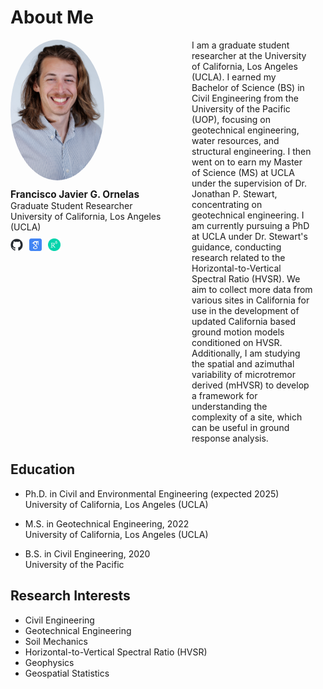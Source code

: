 # About Me

<div style="display: flex; margin-bottom: 20px;">
  <!-- Left Column: Image, Name, and Links -->
  <div style="flex: 0 0 250px; margin-right: 20px;">
    <img src="https://github.com/fjornelas/FJOwebsite/blob/main/img/0524%20(1).jpg?raw=true" width="150" style="border-radius: 50%; margin-bottom: 10px;">
    <div style="margin-bottom: 10px;">
      <h4 style="margin: 0; font-size: 1.1em;"> <strong>Francisco Javier G. Ornelas</strong> </h4>
      <p style="margin: 0;">
        Graduate Student Researcher
        <br>
        University of California, Los Angeles (UCLA)
      </p>
    </div>
    <div style="display: flex; align-items: center; margin-bottom: 10px;">
      <a href="https://github.com/fjornelas" style="margin-right: 10px;">
        <img src="https://github.com/fjornelas/FJOwebsite/blob/main/img/github-mark.png?raw=true" width="20">
      </a>
      <a href="https://scholar.google.com/citations?user=kiG9d_gAAAAJ&hl=en" style="margin-right: 10px;">
        <img src="https://github.com/fjornelas/FJOwebsite/blob/main/img/google-scholar-icon-2048x2048-sjbhklt7.png?raw=true" width="20">
      </a>
      <a href="https://www.researchgate.net/profile/Francisco-Javier-Ornelas" style="margin-right: 10px;">
        <img src="https://github.com/fjornelas/FJOwebsite/blob/main/img/research_gate_image.png?raw=true" width="20">
      </a>
    </div>
  </div>

  <!-- Right Column: Paragraph Text -->
  <div style="flex: 1;">
    <p style="margin: 0 20px;"> I am a graduate student researcher at the University of California, Los Angeles (UCLA). I earned my Bachelor of Science (BS) in Civil Engineering from the University of the Pacific (UOP), focusing on geotechnical engineering, water resources, and structural engineering. I then went on to earn my Master of Science (MS) at UCLA under the supervision of Dr. Jonathan P. Stewart, concentrating on geotechnical engineering. I am currently pursuing a PhD at UCLA under Dr. Stewart's guidance, conducting research related to the Horizontal-to-Vertical Spectral Ratio (HVSR). We aim to collect more data from various sites in California for use in the development of updated California based ground motion models conditioned on HVSR. Additionally, I am studying the spatial and azimuthal variability of microtremor derived (mHVSR) to develop a framework for understanding the complexity of a site, which can be useful in ground response analysis.
</p>
  </div>
</div>

## Education

- Ph.D. in Civil and Environmental Engineering (expected 2025)  
  University of California, Los Angeles (UCLA)

- M.S. in Geotechnical Engineering, 2022  
  University of California, Los Angeles (UCLA)

- B.S. in Civil Engineering, 2020  
  University of the Pacific

## Research Interests

- Civil Engineering
- Geotechnical Engineering
- Soil Mechanics
- Horizontal-to-Vertical Spectral Ratio (HVSR)
- Geophysics
- Geospatial Statistics
